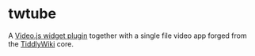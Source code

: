 # twtube

A [Video.js widget plugin](https://videojs.com/) together with a single file video app forged from the [TiddlyWiki](https://tiddlywiki.com) core.

